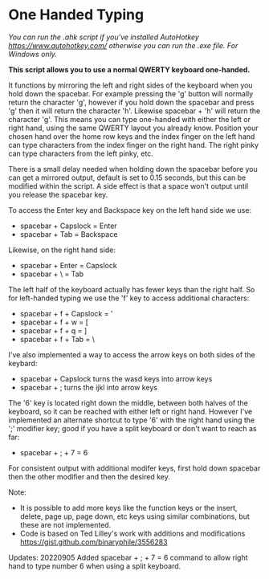 # One Handed Typing

*You can run the .ahk script if you've installed AutoHotkey https://www.autohotkey.com/ otherwise you can run the .exe file. For Windows only.*

**This script allows you to use a normal QWERTY keyboard one-handed.** 

It functions by mirroring the left and right sides of the keyboard when you hold down the spacebar. For example pressing the 'g' button will normally return the character 'g', however if you hold down the spacebar and press 'g' then it will return the character 'h'. Likewise spacebar + 'h' will return the character 'g'. This means you can type one-handed with either the left or right hand, using the same QWERTY layout you already know. Position your chosen hand over the home row keys and the index finger on the left hand can type characters from the index finger on the right hand. The right pinky can type characters from the left pinky, etc.

There is a small delay needed when holding down the spacebar before you can get a mirrored output, default is set to 0.15 seconds, but this can be modified within the script. A side effect is that a space won't output until you release the spacebar key.

To access the Enter key and Backspace key on the left hand side we use:
- spacebar + Capslock = Enter
- spacebar + Tab = Backspace

Likewise, on the right hand side:
- spacebar + Enter = Capslock
- spacebar + \ = Tab

The left half of the keyboard actually has fewer keys than the right half. So for left-handed typing we use the 'f' key to access additional characters:
- spacebar + f + Capslock = '
- spacebar + f + w = [
- spacebar + f + q = ]
- spacebar + f + Tab = \

I've also implemented a way to access the arrow keys on both sides of the keybard:
- spacebar + Capslock turns the wasd keys into arrow keys
- spacebar + ; turns the ijkl into arrow keys

The '6' key is located right down the middle, between both halves of the keyboard, so it can be reached with either left or right hand. However I've implemented an alternate shortcut to type '6' with the right hand using the ';' modifier key; good if you have a split keyboard or don't want to reach as far:
- spacebar + ; + 7 = 6

For consistent output with additional modifer keys, first hold down spacebar then the other modifier and then the desired key.

Note:
- It is possible to add more keys like the function keys or the insert, delete, page up, page down, etc keys using similar combinations, but these are not implemented. 
- Code is based on Ted Lilley's work with additions and modifications https://gist.github.com/binaryphile/3556283

Updates:
20220905
Added spacebar + ; + 7 = 6 command to allow right hand to type number 6 when using a split keyboard.
